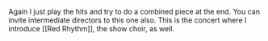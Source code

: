 Again I just play the hits and try to do a combined piece at the end. You can invite intermediate directors to this one also. This is the concert where I introduce [[Red Rhythm]], the show choir, as well. 